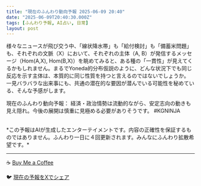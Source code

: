 ```yaml
---
title: "現在のふんわり動向予報 2025-06-09 20:40"
date: "2025-06-09T20:40:30.000Z"
tags: [ふんわり予報, AI占い, 日常]
layout: post
---
```


様々なニュースが飛び交う中、「線状降水帯」も「給付検討」も「備蓄米問題」も、それぞれの文脈（X）において、それぞれの主体（A, B）が発信するメッセージ（Hom(A,X), Hom(B,X)）を眺めてみると、ある種の「一貫性」が見えてくるかもしれません。まるでYoneda的分布仮説のように、どんな状況下でも同じ反応を示す主体は、本質的に同じ性質を持つと言えるのではないでしょうか。  一見バラバラな出来事にも、共通の潜在的な要因が潜んでいる可能性を秘めている、そんな予感がします。

現在のふんわり動向予報：
経済・政治情勢は流動的ながら、安定志向の動きも見え隠れ。今後の展開は慎重に見極める必要がありそうです。 #KGNINJA

<br>
*この予報はAIが生成したエンターテイメントです。内容の正確性を保証するものではありません。ふんわり一日に４回更新されます。みんなにふんわり拡散希望です。*

---
☕️ [Buy Me a Coffee](https://www.buymeacoffee.com/kgninja)

🐦 [現在の予報をXでシェア](https://twitter.com/intent/tweet?text=%E7%8F%BE%E5%9C%A8%E3%81%AE%E3%81%B5%E3%82%93%E3%82%8F%E3%82%8A%E4%BA%88%E5%A0%B1%3A%20%E3%80%8C%E6%A7%98%E3%80%85%E3%81%AA%E3%83%8B%E3%83%A5%E3%83%BC%E3%82%B9%E3%81%8C%E9%A3%9B%E3%81%B3%E4%BA%A4%E3%81%86%E4%B8%AD%E3%80%81%E3%80%8C%E7%B7%9A%E7%8A%B6%E9%99%8D%E6%B0%B4%E5%B8%AF%E3%80%8D%E3%82%82%E3%80%8C%E7%B5%A6%E4%BB%98%E6%A4%9C%E8%A8%8E%E3%80%8D%E3%82%82%E3%80%8C%E5%82%99%E8%93%84%E7%B1%B3%E5%95%8F%E9%A1%8C%E3%80%8D%E3%82%82%E3%80%81%E3%81%9D%E3%82%8C%E3%81%9E%E3%82%8C%E3%81%AE%E6%96%87%E8%84%88%EF%BC%88X%EF%BC%89%E3%81%AB%E3%81%8A%E3%81%84%E3%81%A6%E3%80%81%E3%81%9D%E3%82%8C%E3%81%9E%E3%82%8C%E3%81%AE%E4%B8%BB%E4%BD%93%EF%BC%88A%2C%20B%EF%BC%89%E3%81%8C%E7%99%BA%E4%BF%A1%E3%81%99%E3%82%8B%E3%83%A1%E3%83%83%E3%82%BB%E3%83%BC%E3%82%B8%EF%BC%88Hom(A%2CX)%2C%20Hom(B%2CX)%EF%BC%89%E3%82%92...%E3%80%8D%23KGNINJA%20%E7%B6%9A%E3%81%8D%E3%81%AF%E3%83%96%E3%83%AD%E3%82%B0%E3%81%A7%EF%BC%81%F0%9F%91%87&url=https%3A%2F%2Fkg-ninja.github.io%2FFunwariyoso%2F)
